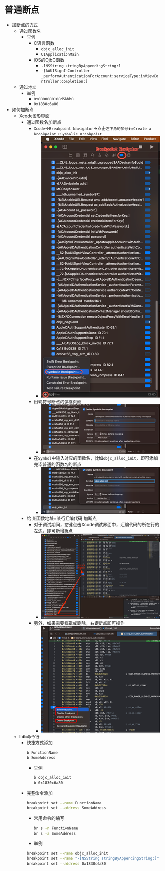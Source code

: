 # 普通断点

* 加断点的方式
  * 通过函数名
    * 举例
      * C语言函数
        * `objc_alloc_init`
        * `UIApplicationMain`
      * iOS的OjbC函数
        * `-[NSString stringByAppendingString:]`
        * `-[AAUISignInController _performAuthenticationForAccount:serviceType:inViewController:completion:]`
  * 通过地址
    * 举例
      * `0x0000000100d5bbb0`
      * `0x1830c6a80`
* 如何加断点
  * Xcode图形界面
    * 通过函数名加断点
      * `Xcode`->`Breakpoint Navigator`->点击`左下角的加号➕`=`Create a breakpoint`->`Symbolic Breakpoint`
        * ![xcode_add_symbolic_breakpoint](../assets/img/xcode_add_symbolic_breakpoint.png)
      * 出现符号断点的弹框页面
        * ![xcode_br_new_symbol](../assets/img/xcode_br_new_symbol.png)
      * 在`Symbol`中输入对应的函数名，比如`objc_alloc_init`，即可添加完毕普通的函数名的断点
        * ![xcode_br_added_func_symbol](../assets/img/xcode_br_added_func_symbol.png)
    * 给 某函数地址=某行汇编代码 加断点
      * 对于调试期间，左键点击Xcode调试界面中，汇编代码的所在行的左边，即可新增断点
        * ![xcode_code_line_click_add_br](../assets/img/xcode_code_line_click_add_br.png)
      * 另外，如果需要编辑或删除，右键断点即可操作
        * ![xcode_line_br_right_click](../assets/img/xcode_line_br_right_click.png)
  * lldb命令行
    * 快捷方式添加
      ```bash
      b FunctionName
      b SomeAddress
      ```
      * 举例
        ```bash
        b objc_alloc_init
        b 0x1830c6a80
        ```
    * 完整命令添加
      ```bash
      breakpoint set --name FunctionName
      breakpoint set --address SomeAddress
      ```
      * 常用命令的缩写
        ```bash
        br s -n FunctionName
        br s -a SomeAddress
        ```
      * 举例
      ```bash
      breakpoint set --name objc_alloc_init
      breakpoint set --name "-[NSString stringByAppendingString:]"
      breakpoint set --address 0x1830c6a80
      ```
